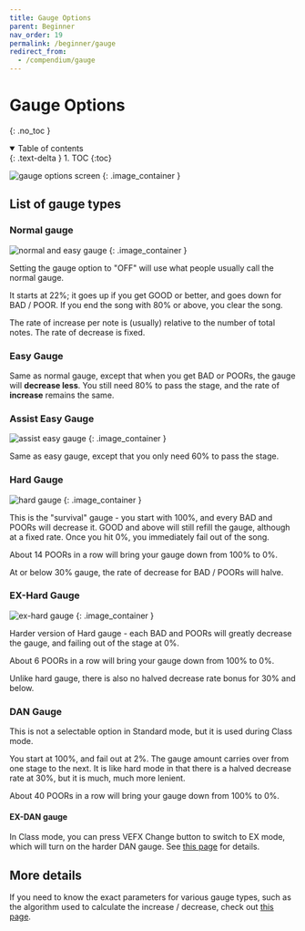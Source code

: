 ```yaml
---
title: Gauge Options
parent: Beginner
nav_order: 19
permalink: /beginner/gauge
redirect_from:
  - /compendium/gauge
---
```


# Gauge Options
{: .no_toc }

<details open markdown="block">
  <summary>
    Table of contents
  </summary>
  {: .text-delta }
1. TOC
{:toc}
</details>

![gauge options screen](/assets/img/gauge/option_gauge.jpg)
{: .image_container }

## List of gauge types

### Normal gauge

![normal and easy gauge](/assets/img/gauge/easy.jpg)
{: .image_container }

Setting the gauge option to "OFF" will use what people usually call the normal gauge.

It starts at 22%; it goes up if you get GOOD or better, and goes down for BAD / POOR. If you end the song with 80% or above, you clear the song.

The rate of increase per note is (usually) relative to the number of total notes. The rate of decrease is fixed.

### Easy Gauge

Same as normal gauge, except that when you get BAD or POORs, the gauge will **decrease less**. You still need 80% to pass the stage, and the rate of **increase** remains the same.

### Assist Easy Gauge

![assist easy gauge](/assets/img/gauge/a_easy.jpg)
{: .image_container }

Same as easy gauge, except that you only need 60% to pass the stage.

### Hard Gauge

![hard gauge](/assets/img/gauge/hard.jpg)
{: .image_container }

This is the "survival" gauge - you start with 100%, and every BAD and POORs will decrease it. GOOD and above will still refill the gauge, although at a fixed rate. Once you hit 0%, you immediately fail out of the song.

About 14 POORs in a row will bring your gauge down from 100% to 0%.

At or below 30% gauge, the rate of decrease for BAD / POORs will halve.

### EX-Hard Gauge

![ex-hard gauge](/assets/img/gauge/exhard.jpg)
{: .image_container }

Harder version of Hard gauge - each BAD and POORs will greatly decrease the gauge, and failing out of the stage at 0%.

About 6 POORs in a row will bring your gauge down from 100% to 0%.

Unlike hard gauge, there is also no halved decrease rate bonus for 30% and below.

### DAN Gauge

This is not a selectable option in Standard mode, but it is used during Class mode.

You start at 100%, and fail out at 2%. The gauge amount carries over from one stage to the next. It is like hard mode in that there is a halved decrease rate at 30%, but it is much, much more lenient.

About 40 POORs in a row will bring your gauge down from 100% to 0%.

#### EX-DAN gauge

In Class mode, you can press VEFX Change button to switch to EX mode, which will turn on the harder DAN gauge. See [this page](/compendium/gauges_and_timing) for details.

## More details

If you need to know the exact parameters for various gauge types, such as the algorithm used to calculate the increase / decrease, check out [this page](/compendium/gauges_and_timing).
